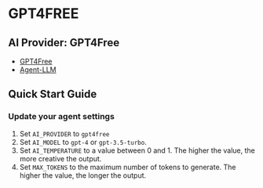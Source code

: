 # GPT4FREE

## AI Provider: GPT4Free

- [GPT4Free](https://github.com/xtekky/gpt4free)
- [Agent-LLM](https://github.com/Josh-XT/Agent-LLM)

## Quick Start Guide
### Update your agent settings
1. Set `AI_PROVIDER` to `gpt4free`
2. Set `AI_MODEL` to `gpt-4` or `gpt-3.5-turbo`.
3. Set `AI_TEMPERATURE` to a value between 0 and 1. The higher the value, the more creative the output.
4. Set `MAX_TOKENS` to the maximum number of tokens to generate. The higher the value, the longer the output.